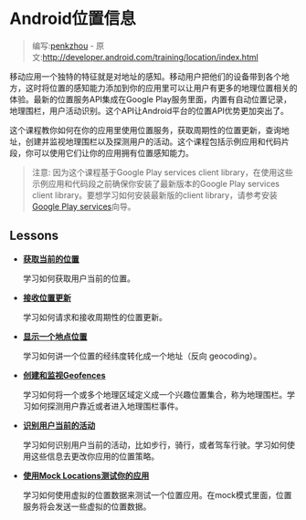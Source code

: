 # Android位置信息

> 编写:[penkzhou](https://github.com/penkzhou) - 原文:<http://developer.android.com/training/location/index.html>

移动应用一个独特的特征就是对地址的感知。移动用户把他们的设备带到各个地方，这时将位置的感知能力添加到你的应用里可以让用户有更多的地理位置相关的体验。最新的位置服务API集成在Google Play服务里面，内置有自动位置记录，地理围栏，用户活动识别。这个API让Android平台的位置API优势更加突出了。

这个课程教你如何在你的应用里使用位置服务，获取周期性的位置更新，查询地址，创建并监视地理围栏以及探测用户的活动。这个课程包括示例应用和代码片段，你可以使用它们让你的应用拥有位置感知能力。

> 注意: 因为这个课程基于Google Play services client library，在使用这些示例应用和代码段之前确保你安装了最新版本的Google Play services client library。要想学习如何安装最新版的client library，请参考安装[Google Play services](http://developer.android.com/google/play-services/setup.html)向导。

## Lessons

* [**获取当前的位置**](retrieve-current.html)

    学习如何获取用户当前的位置。


* [**接收位置更新**](receive-location-updates.html)

    学习如何请求和接收周期性的位置更新。


* [**显示一个地点位置**](display-address.html)

    学习如何讲一个位置的经纬度转化成一个地址（反向 geocoding）。


* [**创建和监视Geofences**](geofencing.html)

    学习如何将一个或多个地理区域定义成一个兴趣位置集合，称为地理围栏。学习如何探测用户靠近或者进入地理围栏事件。


* [**识别用户当前的活动**](activity-recognition.html)

    学习如何识别用户当前的活动，比如步行，骑行，或者驾车行驶。学习如何使用这些信息去更改你应用的位置策略。


* [**使用Mock Locations测试你的应用**](location-testing.html)

    学习如何使用虚拟的位置数据来测试一个位置应用。在mock模式里面，位置服务将会发送一些虚拟的位置数据。

